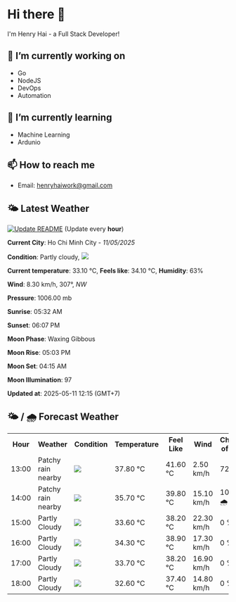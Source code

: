 # Hi there 👋

I'm Henry Hai - a Full Stack Developer!

## 🔭 I’m currently working on

- Go
- NodeJS
- DevOps
- Automation

## 🌱 I’m currently learning

- Machine Learning
- Ardunio

## 📫 How to reach me

- Email: <henryhaiwork@gmail.com>

## 🌤️ Latest Weather
[![Update README](https://github.com/henry0hai/henry0hai/actions/workflows/udpateReadme.yml/badge.svg)](https://github.com/henry0hai/henry0hai/actions/workflows/udpateReadme.yml)
(Update every **hour**)
<!-- CURRENT_WEATHER:START -->
**Current City**: Ho Chi Minh City - *11/05/2025*

**Condition**: Partly cloudy, <img src="https://cdn.weatherapi.com/weather/64x64/day/116.png"/>

**Current temperature**: 33.10 °C, **Feels like**: 34.10 °C, **Humidity**: 63%

**Wind**: 8.30 km/h, 307°, *NW*

**Pressure**: 1006.00 mb

**Sunrise**: 05:32 AM

**Sunset**: 06:07 PM

**Moon Phase**: Waxing Gibbous

**Moon Rise**: 05:03 PM

**Moon Set**: 04:15 AM

**Moon Illumination**: 97

**Updated at**: 2025-05-11 12:15 (GMT+7)<!-- CURRENT_WEATHER:END -->

## 🌤️ / 🌧️ Forecast Weather
<!-- FORECAST_WEATHER:START -->
<table>
		<tr>
			<th>Hour</th>
			<th>Weather</th>
			<th>Condition</th>
			<th>Temperature</th>
			<th>Feel Like</th>
			<th>Wind</th>
			<th>Chance of Rain</th>
		</tr>
				<tr>
					<td>13:00</td>
					<td>Patchy rain nearby</td>
					<td><img src='https://cdn.weatherapi.com/weather/64x64/day/176.png'/></td>
					<td>37.80 °C</td>
					<td>41.60 °C</td>
					<td>2.50 km/h</td>
					<td>72 %</td>
				</tr>
				<tr>
					<td>14:00</td>
					<td>Patchy rain nearby</td>
					<td><img src='https://cdn.weatherapi.com/weather/64x64/day/176.png'/></td>
					<td>35.70 °C</td>
					<td>39.80 °C</td>
					<td>15.10 km/h</td>
					<td>100 % 🌧️</td>
				</tr>
				<tr>
					<td>15:00</td>
					<td>Partly Cloudy </td>
					<td><img src='https://cdn.weatherapi.com/weather/64x64/day/116.png'/></td>
					<td>33.60 °C</td>
					<td>38.20 °C</td>
					<td>22.30 km/h</td>
					<td>0 %</td>
				</tr>
				<tr>
					<td>16:00</td>
					<td>Partly Cloudy </td>
					<td><img src='https://cdn.weatherapi.com/weather/64x64/day/116.png'/></td>
					<td>34.30 °C</td>
					<td>38.90 °C</td>
					<td>17.30 km/h</td>
					<td>0 %</td>
				</tr>
				<tr>
					<td>17:00</td>
					<td>Partly Cloudy </td>
					<td><img src='https://cdn.weatherapi.com/weather/64x64/day/116.png'/></td>
					<td>33.70 °C</td>
					<td>38.20 °C</td>
					<td>16.90 km/h</td>
					<td>0 %</td>
				</tr>
				<tr>
					<td>18:00</td>
					<td>Partly Cloudy </td>
					<td><img src='https://cdn.weatherapi.com/weather/64x64/day/116.png'/></td>
					<td>32.60 °C</td>
					<td>37.40 °C</td>
					<td>14.80 km/h</td>
					<td>0 %</td>
				</tr>
</table>
<!-- FORECAST_WEATHER:END -->
